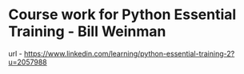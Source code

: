 # Course work for Python Essential Training - Bill Weinman

url - https://www.linkedin.com/learning/python-essential-training-2?u=2057988
